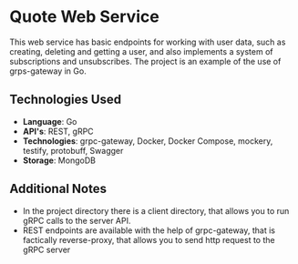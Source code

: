 # Quote Web Service

This web service has basic endpoints for working with user data, such as creating, deleting and getting a user, and also implements a system of subscriptions and unsubscribes. The project is an example of the use of grps-gateway in Go.

## Technologies Used

- **Language**: Go
- **API's**: REST, gRPC
- **Technologies**: grpc-gateway, Docker, Docker Compose, mockery, testify, protobuff, Swagger
- **Storage**: MongoDB

## Additional Notes

- In the project directory there is a client directory, that allows you to run gRPC calls to the server API.
- REST endpoints are available with the help of grpc-gateway, that is factically reverse-proxy, that allows you to send http request to the gRPC server